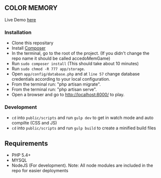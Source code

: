 ## COLOR MEMORY

Live Demo [here](http://stage.nota.io/)

### Installation

- Clone this repositary
- Install [Composer](https://getcomposer.org/doc/00-intro.md)
- In the terminal, go to the root of the project. (If you didn't change the repo name it should be called accedoMemGame)
- Run `sudo composer install` (This should take about 10 minutes)
- Run `sudo chmod -R 777 app/storage`.
- Open `app/config/database.php` and at `line 57` change database credentials according to your local configuration.
- From the terminal run: "php artisan migrate".
- From the terminal run: "php artisan serve".
- Open a browser and go to [http://localhost:8000/](http://localhost:8000/) to play.

### Development
- `cd` into `public/scripts` and run `gulp dev` to get in watch mode and auto compilte (CSS and JS)
- `cd` into `public/scripts` and run `gulp build` to create a minified build files

## Requirements

- PHP 5.4+
- MYSQL
- NodeJS (For development). Note: All node modules are included in the repo for easier deployments


